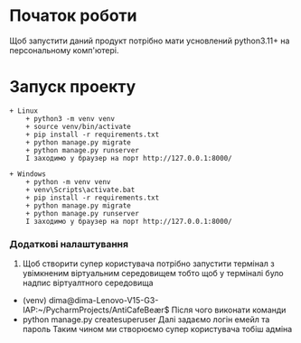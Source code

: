 # Початок роботи 
Щоб запустити даний продукт потрібно мати усновлений python3.11+ на персональному комп'ютері.
# Запуск проекту
    + Linux
        + python3 -m venv venv
        + source venv/bin/activate
        + pip install -r requirements.txt
        + python manage.py migrate
        + python manage.py runserver
        І заходимо у браузер на порт http://127.0.0.1:8000/

    + Windows
        + python -m venv venv
        + venv\Scripts\activate.bat
        + pip install -r requirements.txt
        + python manage.py migrate
        + python manage.py runserver
        І заходимо у браузер на порт http://127.0.0.1:8000/

### Додаткові налаштування 
1) Щоб створити супер користувача потрібно запустити термінал з увімкненим віртуальним середовищем тобто
щоб у терміналі було надпис віртуалтного середовища
+ (venv) dima@dima-Lenovo-V15-G3-IAP:~/PycharmProjects/AntiCafeBeær$ 
Після чого виконати команди
+ python manage.py createsuperuser
Далі задаємо логін емейл та пароль
Таким чином ми створюємо супер користувача тобіш адміна


